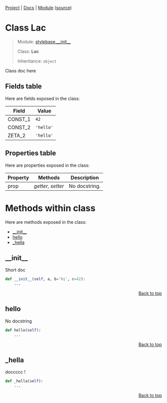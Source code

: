 [Project](https://github.com/pyrustic/stylebase#readme) | [Docs](https://github.com/pyrustic/stylebase/blob/master/docs/README.md) | [Module](https://github.com/pyrustic/stylebase/blob/master/docs/modules/stylebase/__init__/README.md) ([source](https://github.com/pyrustic/stylebase/blob/master/stylebase/__init__.py))

# Class Lac
> Module: [stylebase.\_\_init\_\_](https://github.com/pyrustic/stylebase/blob/master/docs/modules/stylebase/__init__/README.md)
>
> Class: **Lac**
>
> Inheritance: `object`

Class doc here

## Fields table
Here are fields exposed in the class:

| Field | Value |
| --- | --- |
| CONST\_1 | `42` |
| CONST\_2 | `'hello'` |
| ZETA\_2 | `'hello'` |

## Properties table
Here are properties exposed in the class:

| Property | Methods | Description |
| --- | --- | --- |
| prop | _getter, setter_ | No docstring. |

# Methods within class
Here are methods exposed in the class:
- [\_\_init\_\_](#__init__)
- [hello](#hello)
- [\_hella](#_hella)

## \_\_init\_\_
Short doc

```python
def __init__(self, a, b='hi', c=42):
    ...
```

<p align="right"><a href="##methods-within-lac">Back to top</a></p>

## hello
No docstring

```python
def hello(self):
    ...
```

<p align="right"><a href="##methods-within-lac">Back to top</a></p>

## \_hella
doccccc !

```python
def _hella(self):
    ...
```

<p align="right"><a href="##methods-within-lac">Back to top</a></p>
